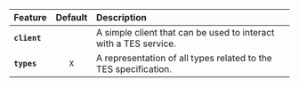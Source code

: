 | Feature      | Default | Description                                                      |
| :----------- | :-----: | :--------------------------------------------------------------- |
| **`client`** |         | A simple client that can be used to interact with a TES service. |
| **`types`**  |   `X`   | A representation of all types related to the TES specification.  |
